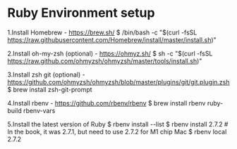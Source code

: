 # Ruby Environment setup

1.Install Homebrew - https://brew.sh/
$ /bin/bash -c "$(curl -fsSL https://raw.githubusercontent.com/Homebrew/install/master/install.sh)"

2.Install oh-my-zsh (optional) - https://ohmyz.sh/
$ sh -c "$(curl -fsSL https://raw.github.com/ohmyzsh/ohmyzsh/master/tools/install.sh)"

3.Install zsh git (optional) - https://github.com/ohmyzsh/ohmyzsh/blob/master/plugins/git/git.plugin.zsh
$ brew install zsh-git-prompt

4.Install rbenv - https://github.com/rbenv/rbenv
$ brew install rbenv ruby-build rbenv-vars

5.Install the latest version of Ruby
$ rbenv install --list
$ rbenv install 2.7.2 # In the book, it was 2.7.1, but need to use 2.7.2 for M1 chip Mac
$ rbenv local 2.7.2
